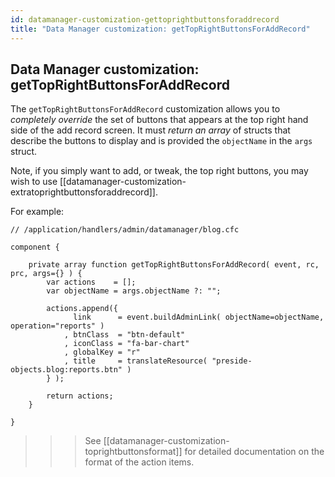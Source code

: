 ```yaml
---
id: datamanager-customization-gettoprightbuttonsforaddrecord
title: "Data Manager customization: getTopRightButtonsForAddRecord"
---
```


## Data Manager customization: getTopRightButtonsForAddRecord

The `getTopRightButtonsForAddRecord` customization allows you to _completely override_ the set of buttons that appears at the top right hand side of the add record screen. It must _return an array_ of structs that describe the buttons to display and is provided the `objectName` in the `args` struct.

Note, if you simply want to add, or tweak, the top right buttons, you may wish to use [[datamanager-customization-extratoprightbuttonsforaddrecord]].

For example:

```luceescript
// /application/handlers/admin/datamanager/blog.cfc

component {

	private array function getTopRightButtonsForAddRecord( event, rc, prc, args={} ) {
		var actions    = [];
		var objectName = args.objectName ?: "";

		actions.append({
			  link      = event.buildAdminLink( objectName=objectName, operation="reports" )
			, btnClass  = "btn-default"
			, iconClass = "fa-bar-chart"
			, globalKey = "r"
			, title     = translateResource( "preside-objects.blog:reports.btn" )
		} );

		return actions;
	}

}
```

>>> See [[datamanager-customization-toprightbuttonsformat]] for detailed documentation on the format of the action items.

